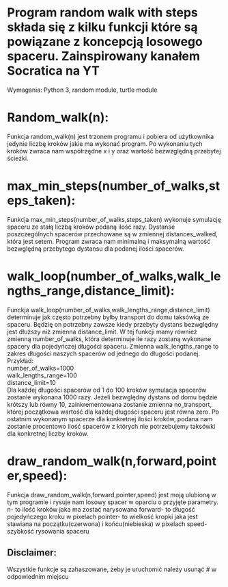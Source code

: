 # Program random walk with steps składa się z kilku funkcji które są powiązane z koncepcją losowego spaceru. Zainspirowany kanałem Socratica na YT

Wymagania: Python 3, random module, turtle module

# Random_walk(n):
Funkcja random_walk(n) jest trzonem programu i pobiera od użytkownika jedynie liczbę kroków jakie ma wykonać program.
Po wykonaniu tych kroków zwraca nam współrzędne x i y oraz wartość bezwzględną przebytej ścieżki.

# max_min_steps(number_of_walks,steps_taken):
Funkcja max_min_steps(number_of_walks,steps_taken) wykonuje symulację spaceru ze stałą liczbą kroków
podaną ilość razy. Dystanse poszczególnych spacerów przechowane są w zmiennej distances_walked, która jest setem.
Program zwraca nam minimalną i maksymalną wartość bezwględną przebytego dystansu dla podanej ilości spacerów.



# walk_loop(number_of_walks,walk_lengths_range,distance_limit):
Funckja walk_loop(number_of_walks,walk_lengths_range,distance_limit) determinuje jak często potrzebny byłby
transport do domu taksówką ze spaceru. Będzię on potrzebny zawsze kiedy przebyty dystans bezwględny jest
dłuższy niż zmienna distance_limit.
W tej funkcji mamy również zmienną number_of_walks, która determinuje ile razy zostaną wykonane spacery
dla pojedyńczej długości spaceru.
Zmienna walk_lengths_range to zakres długości naszych spacerów od jednego do długości podanej.<br>
Przykład:<br>
number_of_walks=1000<br>
walk_lengths_range=100<br>
distance_limit=10<br>
Dla każdej długości spacerów od 1 do 100 kroków symulacja spacerów zostanie wykonana 1000 razy. Jeżeli bezwględny
dystans od domu będzie krótszy lub równy 10, zainkrementowana zostanie zmienna no_transport, której początkowa
wartość dla każdej długości spaceru jest równa zero. Po ostatnim wykonanym spacerze dla konkretnej ilości
kroków, podana nam zostanie procentowo ilość spacerów z których nie potrzebujemy taksówki dla konkretnej liczby kroków.


# draw_random_walk(n,forward,pointer,speed):
Funkcja draw_random_walk(n,forward,pointer,speed) jest moją ulubioną w tym programie i rysuje nam losowy spacer w
oparciu o przyjęte parametry.
n- to ilość kroków jaka ma zostać narysowana
forward- to długość pojedyńczego kroku w pixelach
pointer- to wielkość kropki jaka jest stawiana na początku(czerwona) i końcu(niebieska) w pixelach
speed- szybkość rysowania spaceru

## Disclaimer:
Wszystkie funkcje są zahaszowane, żeby je uruchomić należy usunąć # w odpowiednim miejscu
